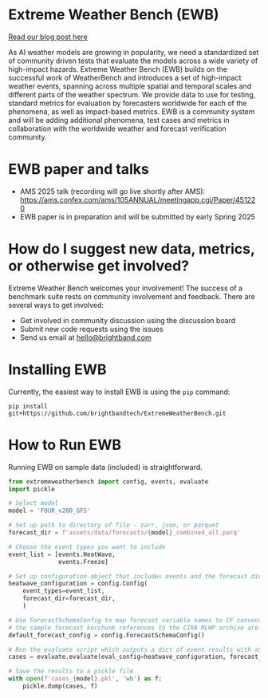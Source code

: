 # Extreme Weather Bench (EWB)

[Read our blog post here](https://www.brightband.com/blog/extreme-weather-bench)

As AI weather models are growing in popularity, we need a standardized set of community driven tests that evaluate the models across a wide variety of high-impact hazards. Extreme Weather Bench (EWB) builds on the successful work of WeatherBench and introduces a set of high-impact weather events, spanning across multiple spatial and temporal scales and different parts of the weather spectrum. We provide data to use for testing, standard metrics for evaluation by forecasters worldwide for each of the phenomena, as well as impact-based metrics. EWB is a community system and will be adding additional phenomena, test cases and metrics in collaboration with the worldwide weather and forecast verification community.

# EWB paper and talks

* AMS 2025 talk (recording will go live shortly after AMS): https://ams.confex.com/ams/105ANNUAL/meetingapp.cgi/Paper/451220
* EWB paper is in preparation and will be submitted by early Spring 2025

# How do I suggest new data, metrics, or otherwise get involved?

Extreme Weather Bench welcomes your involvement!  The success of a benchmark suite rests on community involvement and feedback. There are several ways to get involved:

* Get involved in community discussion using the discussion board
* Submit new code requests using the issues
* Send us email at hello@brightband.com 

# Installing EWB

Currently, the easiest way to install EWB is using the ```pip``` command:

```
pip install git+https://github.com/brightbandtech/ExtremeWeatherBench.git
```

# How to Run EWB

Running EWB on sample data (included) is straightforward. 
```python
from extremeweatherbench import config, events, evaluate
import pickle 

# Select model
model = 'FOUR_v200_GFS'

# Set up path to directory of file - zarr, json, or parquet
forecast_dir = f'assets/data/forecasts/{model}_combined_all.parq'

# Choose the event types you want to include
event_list = [events.HeatWave,
              events.Freeze]

# Set up configuration object that includes events and the forecast directory
heatwave_configuration = config.Config(
    event_types=event_list,
    forecast_dir=forecast_dir,
    )

# Use ForecastSchemaConfig to map forecast variable names to CF convention-based names used in EWB
# the sample forecast kerchunk references to the CIRA MLWP archive are the default configuration
default_forecast_config = config.ForecastSchemaConfig()

# Run the evaluate script which outputs a dict of event results with associated metrics and variables
cases = evaluate.evaluate(eval_config=heatwave_configuration, forecast_schema_config=default_forecast_config)

# Save the results to a pickle file
with open(f'cases_{model}.pkl', 'wb') as f:
    pickle.dump(cases, f)
```
